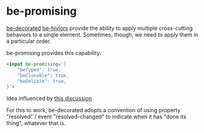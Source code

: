 # be-promising

[be-decorated](https://github.com/bahrus/be-decorated) [be-hiviors](https://github.com/bahrus/be-hive) provide the ability to apply multiple cross-cutting behaviors to a single element.  Sometimes, though, we need to apply them in a particular order.

be-promising provides this capability.

```html
<input be-promising='[
    "beTyped": true,
    "beClonable": true,
    "beDelible": true,
]'>
```

Idea influenced by [this discussion](https://twitter.com/dan_abramov/status/1563307506482696192)

For this to work, be-decorated adopts a convention of using property "resolved" / event "resolved-changed" to indicate when it has "done its thing", whatever that is.